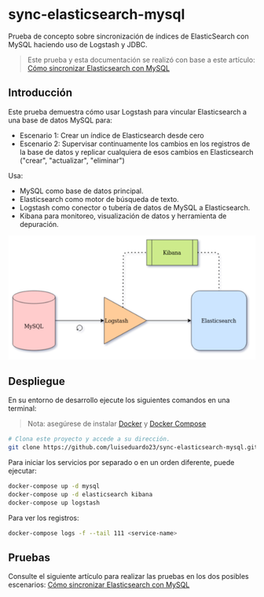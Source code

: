 # sync-elasticsearch-mysql
Prueba de concepto sobre sincronización de índices de ElasticSearch con MySQL haciendo uso de Logstash y JDBC.

> Este prueba y esta documentación se realizó con base a este artículo: [Cómo sincronizar Elasticsearch con MySQL](https://towardsdatascience.com/how-to-synchronize-elasticsearch-with-mysql-ed32fc57b339)

## Introducción

Este prueba demuestra cómo usar Logstash para vincular Elasticsearch a una base de datos MySQL para:
- Escenario 1: Crear un índice de Elasticsearch desde cero
- Escenario 2: Supervisar continuamente los cambios en los registros de la base de datos y replicar cualquiera de esos cambios en Elasticsearch ("crear", "actualizar", "eliminar")

Usa:
- MySQL como base de datos principal.
- Elasticsearch como motor de búsqueda de texto.
- Logstash como conector o tubería de datos de MySQL a Elasticsearch.
- Kibana para monitoreo, visualización de datos y herramienta de depuración.

![Arquitectura de este proyecto](/doc/sync-elasticsearch-mysql.png)

## Despliegue
En su entorno de desarrollo ejecute los siguientes comandos en una terminal:

> Nota: asegúrese de instalar [Docker](https://docs.docker.com/get-docker/) y [Docker Compose](https://docs.docker.com/compose/install/)

```bash
# Clona este proyecto y accede a su dirección.
git clone https://github.com/luiseduardo23/sync-elasticsearch-mysql.git
```
Para iniciar los servicios por separado o en un orden diferente, puede ejecutar:
```bash
docker-compose up -d mysql
docker-compose up -d elasticsearch kibana
docker-compose up logstash
```
Para ver los registros:
```bash
docker-compose logs -f --tail 111 <service-name>
```
## Pruebas
Consulte el siguiente artículo para realizar las pruebas en los dos posibles escenarios: [Cómo sincronizar Elasticsearch con MySQL](https://towardsdatascience.com/how-to-synchronize-elasticsearch-with-mysql-ed32fc57b339)
